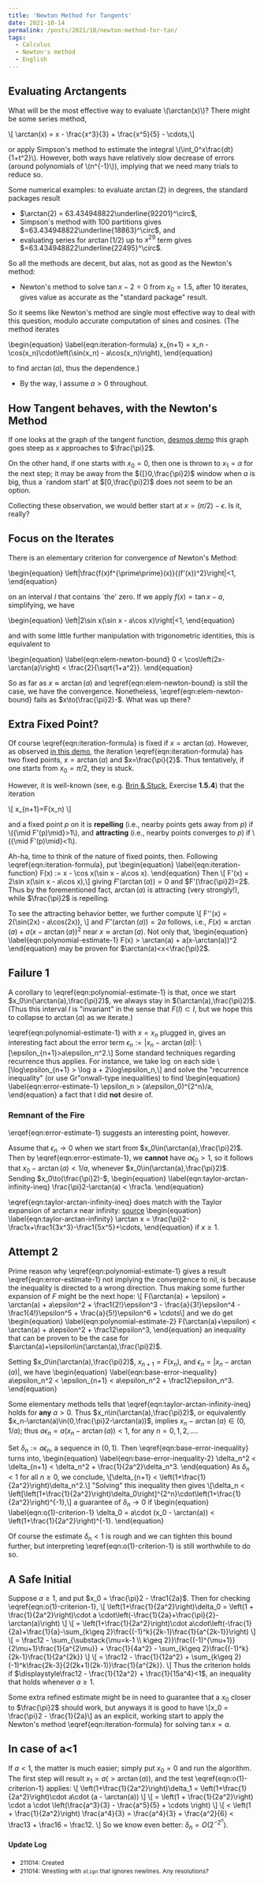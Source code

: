 ```yaml
---
title: 'Newton Method for Tangents'
date: 2021-10-14
permalink: /posts/2021/10/newton-method-for-tan/
tags:
  - Calculus
  - Newton's method
  - English
---
```


## Evaluating Arctangents

What will be the most effective way to evaluate \\(\arctan(x)\\)? There might be some series method,

\\[ \arctan(x) = x - \frac{x^3}{3} + \frac{x^5}{5} - \cdots,\\]

or apply Simpson's method to estimate the integral \\(\int_0^x\frac{dt}{1+t^2}\\). 
However, both ways have relatively slow decrease of errors (around polynomials of \\(n^{-1}\\)),
implying that we need many trials to reduce so. 

Some numerical examples: to evaluate $\arctan(2)$ in degrees, the standard packages result

 * $\arctan(2) = 63.434948822\underline{92201}^\circ$,
 * Simpson's method with 100 partitions gives $=63.434948822\underline{18863}^\circ$, and
 * evaluating series for $\arctan(1/2)$ up to $x^{29}$ term gives $=63.434948822\underline{22495}^\circ$.

So all the methods are decent, but alas, not as good as the Newton's method:

 * Newton's method to solve $\tan x - 2 = 0$ from $x_0=1.5$, after 10 iterates, gives value as accurate as the "standard package" result.

So it seems like Newton's method are single most effective way to deal with this question, modulo accurate computation of sines and cosines. (The method iterates

\begin{equation}
\label{eqn:iteration-formula}
x_{n+1} = x_n - \cos(x_n)\cdot\left(\sin(x_n) - a\cos(x_n)\right),
\end{equation}

to find $\arctan(a)$, thus the dependence.)

 - By the way, I assume $a>0$ throughout.

## How Tangent behaves, with the Newton's Method

If one looks at the graph of the tangent function, [desmos demo](https://www.desmos.com/calculator/grtzepj49c) 
this graph goes steep as $x$ approaches to $\frac{\pi}2$.

On the other hand, if one starts with $x_0=0$, then one is thrown to $x_1=a$ for the next step; 
it may be away from the ${[}0,\frac{\pi}2)$ window when $a$ is big, thus a `random start' at $[0,\frac{\pi}2)$ does not seem to be an option.

Collecting these observation, we would better start at $x=(\pi/2)-\epsilon$. Is it, really?

## Focus on the Iterates

There is an elementary criterion for convergence of Newton's Method:

\begin{equation}
\left|\frac{f(x)f^{\prime\prime}(x)}{(f'(x))^2}\right|<1,
\end{equation}

on an interval $I$ that contains `the' zero. If we apply $f(x)=\tan x - a$, simplifying, we have

\begin{equation}
\left|2\sin x(\sin x - a\cos x)\right|<1,
\end{equation}

and with some little further manipulation with trigonometric identities, this is equivalent to

\begin{equation}
\label{eqn:elem-newton-bound}
0 < \cos\left(2x-\arctan(a)\right) < \frac{2}{\sqrt{1+a^2}}.
\end{equation}

So as far as $x\approx\arctan(a)$ and \eqref{eqn:elem-newton-bound} is still the case, we have the convergence. 
Nonetheless, \eqref{eqn:elem-newton-bound} fails as $x\to(\frac{\pi}2)-$. What was up there?

## Extra Fixed Point?

Of course \eqref{eqn:iteration-formula} is fixed if $x=\arctan(a)$. However, as observed [in this demo](https://www.desmos.com/calculator/3giqmuazik), the iteration \eqref{eqn:iteration-formula} has two fixed points, $x=\arctan(a)$ and $x=\frac{\pi}{2}$. Thus tentatively, if one starts from $x_0=\pi/2$, they is stuck.

However, it is well-known (see, e.g. [Brin & Stuck](https://doi.org/10.1017/CBO9780511755316), Exercise **1.5.4**) that the iteration

\\[ x_{n+1}=F(x_n) \\]

and a fixed point $p$ on it is **repelling** (i.e., nearby points gets away from $p$) if \\({\mid F'(p)\mid}>1\\), and **attracting** (i.e., nearby points converges to $p$) if \\({\mid F'(p)\mid}<1\\). 

Ah-ha, time to think of the nature of fixed points, then. Following \eqref{eqn:iteration-formula}, put
\begin{equation}
  \label{eqn:iteration-function}
  F(x) := x - \cos x(\sin x - a\cos x).
\end{equation}
Then
\\[ F'(x) = 2\sin x(\sin x - a\cos x),\\]
giving $F'(\arctan(a)) = 0$ and $F'(\frac{\pi}2)=2$. Thus by the forementioned fact, $\arctan(a)$ is attracting (very strongly!), while $\frac{\pi}2$ is repelling.

To see the attracting behavior better, we further compute
\\[ F''(x) = 2(\sin(2x) - a\cos(2x)), \\]
and $F''(\arctan(a)) = 2a$ follows, i.e., $F(x)\approx \arctan(a) + a(x-\arctan(a))^2$ near $x\approx\arctan(a)$. Not only that,
\begin{equation}
\label{eqn:polynomial-estimate-1}
F(x) > \arctan(a) + a(x-\arctan(a))^2 
\end{equation}
may be proven for $\arctan(a)<x<\frac{\pi}2$.

## Failure 1

A corollary to \eqref{eqn:polynomial-estimate-1} is that, once we start $x_0\in(\arctan(a),\frac{\pi}2)$, we always stay in $(\arctan(a),\frac{\pi}2)$. (Thus this interval $I$ is "invariant" in the sense that $F(I)\subset I$, but we hope this to collapse to $\arctan(a)$ as we iterate.)

\eqref{eqn:polynomial-estimate-1} with $x=x_n$ plugged in, gives an interesting fact about the error term $\epsilon_n:=|x_n-\arctan(a)|$:
\\[\epsilon_{n+1}>a\epsilon_n^2.\\]
Some standard techniques regarding recurrence thus applies. For instance, we take $\log$ on each side
\\[\log\epsilon_{n+1} > \log a + 2\log\epsilon_n,\\]
and solve the "recurrence inequality" (or use Gr\"onwall-type inequalities) to find
\begin{equation}
\label{eqn:error-estimate-1}
\epsilon_n > (a\epsilon_0)^{2^n}/a,
\end{equation}
a fact that I did **not** desire of.

### Remnant of the Fire

\erqef{eqn:error-estimate-1} suggests an interesting point, however.

Assume that $\epsilon_n\to 0$ when we start from $x_0\in(\arctan(a),\frac{\pi}2)$. Then by \eqref{eqn:error-estimate-1}, we **cannot** have $a\epsilon_0>1$, so it follows that $x_0-\arctan(a) < 1/a$, whenever $x_0\in(\arctan(a),\frac{\pi}2)$. Sending $x_0\to(\frac{\pi}2)-$,
\begin{equation}
\label{eqn:taylor-arctan-infinity-ineq}
  \frac{\pi}2-\arctan(a) < \frac1a.
\end{equation}

\eqref{eqn:taylor-arctan-infinity-ineq} does match with the Taylor expansion of $\arctan x$ near infinity: [source](https://mathhelpforum.com/threads/taylor-expansion-of-arctan-x-at-infinity.168163/)
\begin{equation}
\label{eqn:taylor-arctan-infinity}
\arctan x = \frac{\pi}2-\frac1x+\frac1{3x^3}-\frac1{5x^5}+\cdots,
\end{equation}
if $x\geq 1$.

## Attempt 2

Prime reason why \eqref{eqn:polynomial-estimate-1} gives a result \eqref{eqn:error-estimate-1} not implying the convergence to nil, is because the inequality is directed to a wrong direction. Thus making some further expansion of $F$ might be the next hope:
\\[ F(\arctan(a) + \epsilon) = \arctan(a) + a\epsilon^2 + \frac1{2!}\epsilon^3 - \frac{a}{3!}\epsilon^4 - \frac1{4!}\epsilon^5 + \frac{a}{5!}\epsilon^6 + \cdots\\]
and we do get
\begin{equation}
\label{eqn:polynomial-estimate-2}
F(\arctan(a)+\epsilon) < \arctan(a) + a\epsilon^2 + \frac12\epsilon^3,
\end{equation}
an inequality that can be proven to be the case for $\arctan(a)+\epsilon\in(\arctan(a),\frac{\pi}2)$.

Setting $x_0\in(\arctan(a),\frac{\pi}2)$, $x_{n+1}=F(x_n)$, and $\epsilon_n = |x_n-\arctan(a)|$, we have
\begin{equation}
\label{eqn:base-error-inequality}
a\epsilon_n^2 < \epsilon_{n+1} < a\epsilon_n^2 + \frac12\epsilon_n^3.
\end{equation}

Some elementary methods tells that \eqref{eqn:taylor-arctan-infinity-ineq} holds for **any** $a>0$. 
Thus $x_n\in(\arctan(a),\frac{\pi}2)$, or equivalently $x_n-\arctan(a)\in(0,\frac{\pi}2-\arctan(a))$, implies $x_n-\arctan(a)\in(0,1/a)$; 
thus $a\epsilon_n=a(x_n-\arctan(a))<1$, for any $n=0,1,2,\ldots$.

Set $\delta_n := a\epsilon_n$, a sequence in $(0,1)$. Then \eqref{eqn:base-error-inequality} turns into,
\begin{equation}
\label{eqn:base-error-inequality-2}
\delta_n^2 < \delta_{n+1} < \delta_n^2 + \frac{1}{2a^2}\delta_n^3.
\end{equation}
As $\delta_n<1$ for all $n\geq 0$, we conclude,
\\[\delta_{n+1} < \left(1+\frac{1}{2a^2}\right)\delta_n^2.\\]
"Solving" this inequality then gives
\\[\delta_n < \left[\left(1+\frac{1}{2a^2}\right)\delta_0\right]^{2^n}\cdot\left(1+\frac{1}{2a^2}\right)^{-1},\\]
a guarantee of $\delta_n\to 0$ if
\begin{equation}
\label{eqn:o(1)-criterion-1}
\delta_0 = a\cdot (x_0 - \arctan(a)) < \left(1+\frac{1}{2a^2}\right)^{-1}.
\end{equation}

Of course the estimate $\delta_n<1$ is rough and we can tighten this bound further, but interpreting \eqref{eqn:o(1)-criterion-1} is still worthwhile to do so.

## A Safe Initial

Suppose $a\geq 1$, and put $x_0 = \frac{\pi}2 - \frac1{2a}$. Then for checking \eqref{eqn:o(1)-criterion-1},
\\[ \left(1+\frac{1}{2a^2}\right)\delta_0 = \left(1 + \frac{1}{2a^2}\right)\cdot a \cdot\left(-\frac{1}{2a}+\frac{\pi}{2}-\arctan(a)\right) \\]
\\[ = \left(1+\frac{1}{2a^2}\right)\cdot a\cdot\left(-\frac{1}{2a}+\frac{1}{a}-\sum_{k\geq 2}\frac{(-1)^k}{2k-1}\frac{1}{a^{2k-1}}\right) \\]
\\[ = \frac12 - \sum_{\substack{\mu=k-1 \\\ k\geq 2}}\frac{(-1)^{\mu+1}}{2\mu+1}\frac{1}{a^{2\mu}} + \frac{1}{4a^2} - \sum_{k\geq 2}\frac{(-1)^k}{2k-1}\frac{1}{2a^{2k}} \\]
\\[ = \frac12 - \frac{1}{12a^2} + \sum_{k\geq 2}(-1)^k\frac{2k-3}{2(2k+1)(2k-1)}\frac{1}{a^{2k}}. \\]
Thus the criterion holds if $\displaystyle\frac12 - \frac{1}{12a^2} + \frac{1}{15a^4}<1$, an inequality that holds whenever $a\geq 1$.

Some extra refined estimate might be in need to guarantee that a $x_0$ closer to $\frac{\pi}2$ should work, but anyways it is good to have
\\[x_0 = \frac{\pi}2 - \frac{1}{2a}\\]
as an explicit, working start to apply the Newton's method \eqref{eqn:iteration-formula} for solving $\tan x = a$.

## In case of a<1

If $a<1$, the matter is much easier; simply put $x_0=0$ and run the algorithm. The first step will result $x_1=a(>\arctan(a))$, and the test \eqref{eqn:o(1)-criterion-1} applies:
\\[ \left(1+\frac{1}{2a^2}\right)\delta_1 = \left(1+\frac{1}{2a^2}\right)\cdot a\cdot (a - \arctan(a)) \\]
\\[ = \left(1 + \frac{1}{2a^2}\right) \cdot a \cdot \left(\frac{a^3}{3} - \frac{a^5}{5} + \cdots \right) \\]
\\[ < \left(1 + \frac{1}{2a^2}\right) \frac{a^4}{3} = \frac{a^4}{3} + \frac{a^2}{6} < \frac13 + \frac16 = \frac12. \\]
So we know even better: $\delta_n=O(2^{-2^n})$.


#### Update Log
 * <span style="font-size:12px">211014: Created</span>
 * <span style="font-size:12px">211014: Wrestling with `align` that ignores newlines. Any resolutions?</span>
